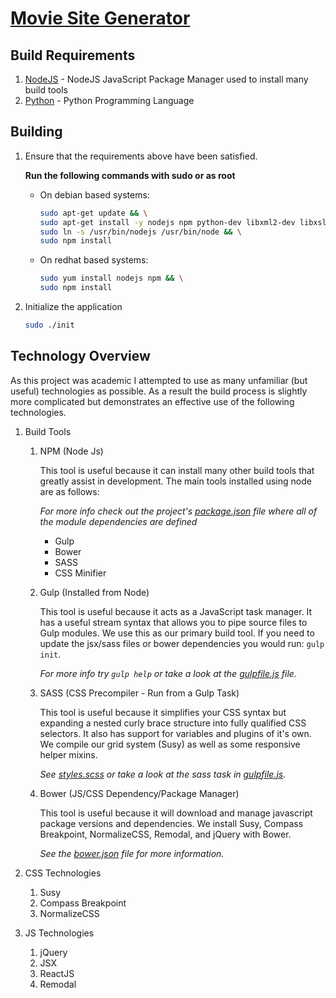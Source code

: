 [Movie Site Generator](../README.md)
==================================================

Build Requirements
--------------------------------------

1. [NodeJS](https://docs.npmjs.com/getting-started/installing-node) - NodeJS JavaScript Package Manager used to install many build tools
2. [Python](https://www.python.org/downloads/) - Python Programming Language

Building
--------------------------------------

1. Ensure that the requirements above have been satisfied.

	**Run the following commands with sudo or as root**

	* On debian based systems:
		```bash
		sudo apt-get update && \
		sudo apt-get install -y nodejs npm python-dev libxml2-dev libxslt1-dev && \
		sudo ln -s /usr/bin/nodejs /usr/bin/node && \
		sudo npm install
		```
	
	* On redhat based systems:
		```bash
		sudo yum install nodejs npm && \
		sudo npm install
		```
2. Initialize the application

	```bash
	sudo ./init
	```

Technology Overview
--------------------------------------
As this project was academic I attempted to use as many
unfamiliar (but useful) technologies as possible. As a result
the build process is slightly more complicated but demonstrates an
effective use of the following technologies.

1. Build Tools
	1. NPM (Node Js)
	
		This tool is useful because it can install many other build tools that greatly
		assist in development. The main tools installed using node are as follows:
		
		*For more info check out the project's [package.json](../package.json) file where all of the module dependencies are defined*
		* Gulp
		* Bower
		* SASS
		* CSS Minifier

	2. Gulp (Installed from Node)
	
		This tool is useful because it acts as a JavaScript task manager. It has a useful
		stream syntax that allows you to pipe source files to Gulp modules. We use this as
		our primary build tool. If you need to update the jsx/sass files or bower dependencies
		you would run: ```gulp init```. 

		*For more info try ```gulp help``` or take a look at the [gulpfile.js](../gulpfile.js) file.*

	3. SASS (CSS Precompiler - Run from a Gulp Task)
	
		This tool is useful because it simplifies your CSS syntax but expanding a nested curly
		brace structure into fully qualified CSS selectors. It also has support for variables
		and plugins of it's own. We compile our grid system (Susy) as well as some responsive
		helper mixins. 

		*See [styles.scss](../scss/styles.scss) or take a look at the sass task in [gulpfile.js](../gulpfile.js).*
	4. Bower (JS/CSS Dependency/Package Manager)
	
		This tool is useful because it will download and manage javascript package
		versions and dependencies. We install Susy, Compass Breakpoint, NormalizeCSS, Remodal, and jQuery with Bower. 

		*See the [bower.json](../bower.json) file for more information.*

2. CSS Technologies
	1. Susy
	2. Compass Breakpoint
	3. NormalizeCSS

3. JS Technologies
	1. jQuery
	2. JSX
	3. ReactJS
	4. Remodal
		
